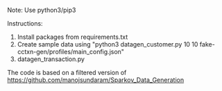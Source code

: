 Note:
Use python3/pip3

Instructions:
1. Install packages from requirements.txt
2. Create sample data using 
     "python3 datagen_customer.py 10 10 fake-cctxn-gen/profiles/main_config.json"
3. datagen_transaction.py

The code is based on a filtered version of https://github.com/manojsundaram/Sparkov_Data_Generation
